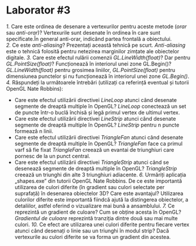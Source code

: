 #  Laborator #3

*1.* Care este ordinea de desenare a vertexurilor pentru aceste metode (*orar* sau *anti-orar*)?
Vertexurile sunt desenate în ordinea în care sunt specificate.În general anti-orar, indicând partea frontală a obiectului.  
*2.* Ce este *anti-aliasing*? Prezentați această tehnică pe scurt.
*Anti-aliasing* este o tehnică folosită pentru  netezirea marginilor zimțate ale obiectelor digitale.
*3.* Care este efectul rulării comenzii *GL.LineWidth(float)*? Dar pentru *GL.PointSize(float)*? Funcționează în interiorul unei zone GL.Begin()?
*GL.LineWidth(float)* pentru  grosimea liniilor, *GL.PointSize(float)* pentru dimensiunea punctelor și nu funcționează  în interiorul unei zone *GL.Begin()*.
*4.* Răspundeți la următoarele întrebări (utilizați ca referință eventual și tutorii OpenGL Nate Robbins):
* Care este efectul utilizării directivei *LineLoop* atunci când desenate segmente de dreaptă multiple în OpenGL?
 *LineLoop* conectează un set de puncte într-o buclă închisă și  legă primul vertex de ultimul vertex.
* Care este efectul utilizării directivei *LineStrip* atunci când desenate segmente de dreaptă multiple în OpenGL?
*LineStrip* pentru n puncte formează n linii.
* Care este efectul utilizării directivei *TriangleFan* atunci când desenate segmente de dreaptă multiple în OpenGL?
 *TriangleFan* face ca primul varf să fie fixat
*TriangleFan* creează un evantai de triunghiuri care pornesc de la un punct central.
* Care este efectul utilizării directivei *TriangleStrip* atunci când  se desenează segmente de dreaptă multiple în OpenGL?
*TriangleStrip* creează un triunghi din alte 3 triunghiuri adiacente.
*6.* Urmăriți aplicația „shapes.exe” din tutorii OpenGL Nate Robbins. De ce este importantă utilizarea de culori diferite (în gradient sau culori selectate per suprafață) în desenarea obiectelor 3D? Care este avantajul?
Utilizarea culorilor diferite este importantă fiindcă  ajută la distingerea obiectelor, a detaliilor, astfel oferind o vizualizare mai bună a ansamblului.
*7.* Ce reprezintă un gradient de culoare? Cum se obține acesta în OpenGL?
 *Gradientul de culoare* reprezintă  tranziția dintre două sau mai multe  culori.
*10.* Ce efect are utilizarea unei culori diferite pentru fiecare vertex atunci când desenați o linie sau un triunghi în modul strip?
Dacă vertexurile au culori diferite se va forma un gradient din acestea.
